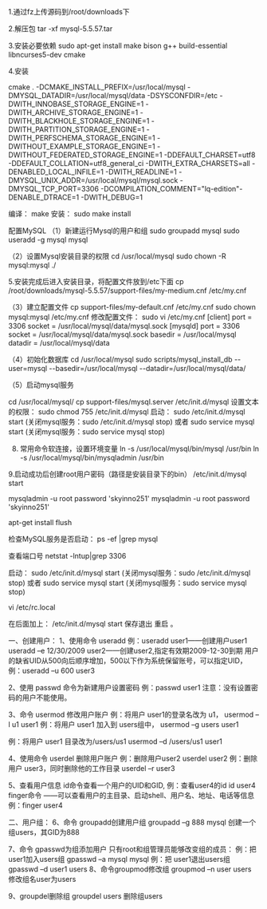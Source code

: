 1.通过fz上传源码到/root/downloads下

2.解压包
tar -xf mysql-5.5.57.tar

3.安装必要依赖
sudo apt-get install make bison g++ build-essential libncurses5-dev cmake

4.安装

cmake . -DCMAKE_INSTALL_PREFIX=/usr/local/mysql -DMYSQL_DATADIR=/usr/local/mysql/data -DSYSCONFDIR=/etc -DWITH_INNOBASE_STORAGE_ENGINE=1 -DWITH_ARCHIVE_STORAGE_ENGINE=1 -DWITH_BLACKHOLE_STORAGE_ENGINE=1 -DWITH_PARTITION_STORAGE_ENGINE=1 -DWITH_PERFSCHEMA_STORAGE_ENGINE=1 -DWITHOUT_EXAMPLE_STORAGE_ENGINE=1 -DWITHOUT_FEDERATED_STORAGE_ENGINE=1 -DDEFAULT_CHARSET=utf8 -DDEFAULT_COLLATION=utf8_general_ci -DWITH_EXTRA_CHARSETS=all -DENABLED_LOCAL_INFILE=1 -DWITH_READLINE=1 -DMYSQL_UNIX_ADDR=/usr/local/mysql/mysql.sock -DMYSQL_TCP_PORT=3306 -DCOMPILATION_COMMENT="lq-edition"-DENABLE_DTRACE=1 -DWITH_DEBUG=1

编译：
make
安装：
sudo make install

配置MySQL
（1）新建运行Mysql的用户和组
sudo groupadd mysql
sudo useradd -g mysql mysql

（2）设置Mysql安装目录的权限
cd /usr/local/mysql
sudo chown -R mysql:mysql ./



5.安装完成后进入安装目录，将配置文件放到/etc下面
cp /root/downloads/mysql-5.5.57/support-files/my-medium.cnf /etc/my.cnf

（3）建立配置文件
cp support-files/my-default.cnf /etc/my.cnf
sudo chown mysql:mysql /etc/my.cnf
修改配置文件：
sudo vi /etc/my.cnf
[client]
port = 3306
socket = /usr/local/mysql/data/mysql.sock
[mysqld]
port = 3306
socket = /usr/local/mysql/data/mysql.sock
basedir = /usr/local/mysql
datadir  = /usr/local/mysql/data


（4）初始化数据库
cd /usr/local/mysql
sudo scripts/mysql_install_db --user=mysql --basedir=/usr/local/mysql --datadir=/usr/local/mysql/data/


（5）启动mysql服务

cd /usr/local/mysql/
cp support-files/mysql.server /etc/init.d/mysql
设置文本的权限：
sudo chmod 755 /etc/init.d/mysql
启动：
sudo /etc/init.d/mysql start
(关闭mysql服务：sudo /etc/init.d/mysql stop)
或者
sudo service mysql start
(关闭mysql服务：sudo service mysql stop)



8. 常用命令软连接，设置环境变量
ln -s /usr/local/mysql/bin/mysql /usr/bin
ln -s /usr/local/mysql/bin/mysqladmin /usr/bin

9.启动成功后创建root用户密码（路径是安装目录下的bin）
/etc/init.d/mysql start

mysqladmin -u root password 'skyinno251'
mysqladmin -u root password 'skyinno251'

apt-get install flush





检查MySQL服务是否启动：
ps -ef |grep mysql

查看端口号
netstat -lntup|grep 3306


启动：
sudo /etc/init.d/mysql start
(关闭mysql服务：sudo /etc/init.d/mysql stop)
或者
sudo service mysql start
(关闭mysql服务：sudo service mysql stop)

vi /etc/rc.local

在后面加上：
/etc/init.d/mysql start
保存退出 重启 。








一、创建用户：
1、使用命令 useradd
例：useradd user1——创建用户user1
useradd –e 12/30/2009 user2——创建user2,指定有效期2009-12-30到期
用户的缺省UID从500向后顺序增加，500以下作为系统保留账号，可以指定UID，
例：useradd –u 600 user3

2、使用 passwd 命令为新建用户设置密码
例：passwd user1
注意：没有设置密码的用户不能使用。

3、命令 usermod 修改用户账户
例：将用户 user1的登录名改为  u1，
usermod –l u1 user1
例：将用户 user1 加入到 users组中，
usermod –g users user1

例：将用户 user1 目录改为/users/us1
usermod –d /users/us1 user1

4、使用命令 userdel 删除用户账户
例：删除用户user2
userdel user2
例：删除用户 user3，同时删除他的工作目录
userdel –r user3

5、查看用户信息
id命令查看一个用户的UID和GID, 例：查看user4的id
id user4
finger命令 ——可以查看用户的主目录、启动shell、用户名、地址、电话等信息
例：finger user4


二、用户组：
6、命令 groupadd创建用户组
groupadd –g 888 mysql
创建一个组users，其GID为888

7、命令 gpasswd为组添加用户
只有root和组管理员能够改变组的成员：
例：把 user1加入users组
gpasswd –a mysql mysql
例：把 user1退出users组
gpasswd –d user1 users
8、命令groupmod修改组
groupmod –n user users       修改组名user为users

9、groupdel删除组
groupdel users    删除组users






